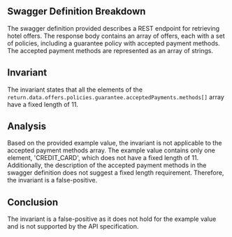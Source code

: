 ## Swagger Definition Breakdown
The swagger definition provided describes a REST endpoint for retrieving hotel offers. The response body contains an array of offers, each with a set of policies, including a guarantee policy with accepted payment methods. The accepted payment methods are represented as an array of strings.

## Invariant
The invariant states that all the elements of the `return.data.offers.policies.guarantee.acceptedPayments.methods[]` array have a fixed length of 11.

## Analysis
Based on the provided example value, the invariant is not applicable to the accepted payment methods array. The example value contains only one element, 'CREDIT_CARD', which does not have a fixed length of 11. Additionally, the description of the accepted payment methods in the swagger definition does not suggest a fixed length requirement. Therefore, the invariant is a false-positive.

## Conclusion
The invariant is a false-positive as it does not hold for the example value and is not supported by the API specification.

